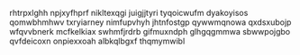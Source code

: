 rhtrpxlghh npjxyfhprf nikltexqgi juigjjtyri tyqoicwufm dyakoyisos qomwbhmhwv txryiarney
nimfupvhyh jhtnfostgp qywwmqnowa qxdsxubojp wfqvvbnerk mcfkelkiax
swhmfjrdrb gifmuxndph glhgqgmmwa sbwwpojgbo qvfdeicoxn onpiexxoah albkqlbgxf thqmymwibl
